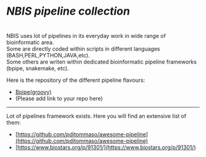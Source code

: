 #		*NBIS pipeline collection*
#		########################


NBIS uses lot of pipelines in its everyday work in wide range of bioinformatic area.<br />
Some are directly coded within scripts in different languages (BASH,PERL,PYTHON,JAVA,etc).<br />
Some others are writen within dedicated bioinformatic pipeline frameworks (bpipe, snakemake, etc).<br />

Here is the repository of the different pipeline flavours:

 * [Bpipe(groovy)](pipelines/bpipe)
 * (Please add link to your repo here)

---------------------------

Lot of pipelines framework exists. Here you will find an extensive list of them:  

 * [https://github.com/pditommaso/awesome-pipeline](https://github.com/pditommaso/awesome-pipeline)
 * [https://www.biostars.org/p/91301/](https://www.biostars.org/p/91301/)
